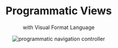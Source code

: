 <h1 align="center">Programmatic Views</h1>
<p align="center">with Visual Format Language</p>
<p align="center">
  <img src="assets/demo.gif" alt="programmatic navigation controller">
</p>
